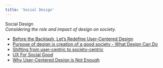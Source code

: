 ```yaml
---
title: 'Social Design'
---
```


Social Design  
_Considering the role and impact of design on society._

*   [Before the Backlash, Let’s Redefine User-Centered Design](https://ssir.org/articles/entry/before_the_backlash_lets_redefine_user_centered_design#)
*   [Purpose of design is creation of a good society - What Design Can Do](https://www.whatdesigncando.com/stories/purpose-of-design-is-creation-of-a-good-society/)
*   [Shifting from user-centric to society-centric](https://blog.prototypr.io/why-i-left-ux-to-design-values-3ae8c8a9be86)
*   [UX For Social Good](https://usabilitygeek.com/ux-for-social-good/)
*   [Why User-Centered Design is Not Enough](https://www.core77.com/posts/23465/Why-User-Centered-Design-is-Not-Enough-by-John-Wood)
